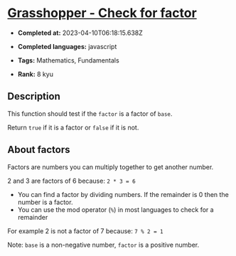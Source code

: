 # [Grasshopper - Check for factor](https://www.codewars.com/kata/55cbc3586671f6aa070000fb)

- **Completed at:** 2023-04-10T06:18:15.638Z

- **Completed languages:** javascript

- **Tags:** Mathematics, Fundamentals

- **Rank:** 8 kyu

## Description

This function should test if the `factor` is a factor of `base`.

Return `true` if it is a factor or `false` if it is not.

## About factors
Factors are numbers you can multiply together to get another number.

2 and 3 are factors of 6 because: `2 * 3 = 6`

- You can find a factor by dividing numbers. If the remainder is 0 then the number is a factor.
- You can use the mod operator (`%`) in most languages to check for a remainder

For example 2 is not a factor of 7 because: `7 % 2 = 1`

Note: `base` is a non-negative number, `factor` is a positive number.